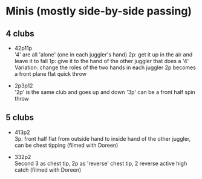 # Minis (mostly side-by-side passing)

## 4 clubs
- 42p11p  
'4' are all 'alone' (one in each juggler's hand)
2p: get it up in the air and leave it to fall
1p: give it to the hand of the other juggler that does a '4'
Variation: change the roles of the two hands in each juggler
2p becomes a front plane flat quick throw

- 2p3p12  
'2p' is the same club and goes up and down
'3p' can be a front half spin throw

## 5 clubs
- 413p2  
3p: front half flat from outside hand to inside hand of the other juggler,
can be chest tipping (filmed with Doreen)

- 332p2  
Second 3 as chest tip, 2p as 'reverse' chest tip, 2 reverse active high catch
(filmed with Doreen)
